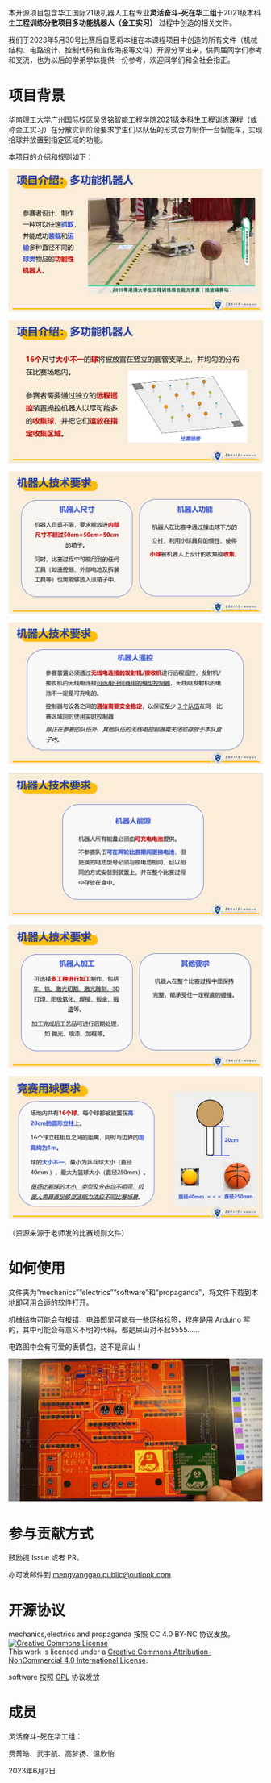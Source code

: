 本开源项目包含华工国际21级机器人工程专业**灵活奋斗-死在华工组**于2021级本科生**工程训练分散项目多功能机器人（金工实习）** 过程中创造的相关文件。

我们于2023年5月30号比赛后自愿将本组在本课程项目中创造的所有文件（机械结构、电路设计、控制代码和宣传海报等文件）开源分享出来，供同届同学们参考和交流，也为以后的学弟学妹提供一份参考，欢迎同学们和全社会指正。



# 项目背景

华南理工大学广州国际校区吴贤铭智能工程学院2021级本科生工程训练课程（或称金工实习）在分散实训阶段要求学生们以队伍的形式合力制作一台智能车，实现拾球并放置到指定区域的功能。

本项目的介绍和规则如下：

![image-20230531201916669](image-20230531201916669.png)

![image-20230531201933707](image-20230531201933707.png)

![image-20230531202010844](image-20230531202010844.png)

![image-20230531202027463](image-20230531202027463.png)

![image-20230531202046977](image-20230531202046977.png)

![image-20230531202128310](image-20230531202128310.png)

![image-20230531202205949](image-20230531202205949.png)

（资源来源于老师发的比赛规则文件）

# 如何使用

文件夹为“mechanics”“electrics”“software”和“propaganda”，将文件下载到本地即可用合适的软件打开。

机械结构可能会有报错，电路图里可能有一些网格标签，程序是用 Arduino 写的，其中可能会有意义不明的代码，都是屎山对不起5555……

电路图中会有可爱的表情包，这不是屎山！

![KernelPanic](KernelPanic.jpg)

# 参与贡献方式

鼓励提 Issue 或者 PR。

亦可发邮件到 mengyanggao.public@outlook.com

# 开源协议

mechanics,electrics and propaganda 按照 CC 4.0 BY-NC 协议发放。<a rel="license" href="http://creativecommons.org/licenses/by-nc/4.0/"><img alt="Creative Commons License" style="border-width:0" src="https://i.creativecommons.org/l/by-nc/4.0/88x31.png" /></a><br />This work is licensed under a <a rel="license" href="http://creativecommons.org/licenses/by-nc/4.0/">Creative Commons Attribution-NonCommercial 4.0 International License</a>.

software 按照 [GPL](https://github.com/ksDreamer/-SCUT-2023-Engineering-Innovation-Training/blob/main/LICENSE) 协议发放

# 成员

灵活奋斗-死在华工组：

费菁皓、武宇航、高梦扬、温欣怡

2023年6月2日

